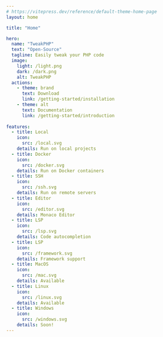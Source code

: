```yaml
---
# https://vitepress.dev/reference/default-theme-home-page
layout: home

title: "Home"

hero:
  name: "TweakPHP"
  text: "Open-Source"
  tagline: Easily tweak your PHP code
  image:
    light: /light.png
    dark: /dark.png
    alt: TweakPHP
  actions:
    - theme: brand
      text: Download
      link: /getting-started/installation
    - theme: alt
      text: Documentation
      link: /getting-started/introduction
      
features:
  - title: Local
    icon:
      src: /local.svg
    details: Run on local projects
  - title: Docker
    icon:
      src: /docker.svg
    details: Run on Docker containers
  - title: SSH
    icon:
      src: /ssh.svg
    details: Run on remote servers
  - title: Editor
    icon:
      src: /editor.svg
    details: Monaco Editor
  - title: LSP
    icon:
      src: /lsp.svg
    details: Code autocompletion
  - title: LSP
    icon:
      src: /framework.svg
    details: Framework support
  - title: MacOS
    icon:
      src: /mac.svg
    details: Available
  - title: Linux
    icon:
      src: /linux.svg
    details: Available
  - title: Windows
    icon:
      src: /windows.svg
    details: Soon!
---
```

